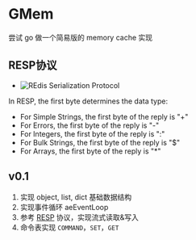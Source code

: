# GMem

尝试 go 做一个简易版的 memory cache 实现

## RESP协议

- ![REdis Serialization Protocol](https://redis.io/docs/reference/protocol-spec/)

In RESP, the first byte determines the data type:

- For Simple Strings, the first byte of the reply is "+"
- For Errors, the first byte of the reply is "-"
- For Integers, the first byte of the reply is ":"
- For Bulk Strings, the first byte of the reply is "$"
- For Arrays, the first byte of the reply is "*"


## v0.1

1. 实现 object, list, dict 基础数据结构
2. 实现事件循环 aeEventLoop
3. 参考 [RESP](https://redis.io/docs/reference/protocol-spec/) 协议，实现流式读取&写入
4. 命令表实现 `COMMAND`，`SET`，`GET`
